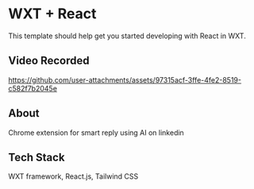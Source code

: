# WXT + React

This template should help get you started developing with React in WXT.


## Video Recorded

https://github.com/user-attachments/assets/97315acf-3ffe-4fe2-8519-c582f7b2045e


## About

Chrome extension for smart reply using AI on linkedin


## Tech Stack

WXT framework, React.js, Tailwind CSS

